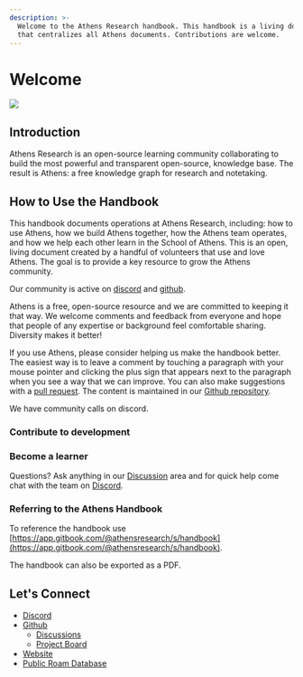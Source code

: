 ```yaml
---
description: >-
  Welcome to the Athens Research handbook. This handbook is a living document
  that centralizes all Athens documents. Contributions are welcome.
---
```


# Welcome

![](.gitbook/assets/athens-logo.svg)

## Introduction

Athens Research is an open-source learning community collaborating to build the most powerful and transparent open-source, knowledge base. The result is Athens: a free knowledge graph for research and notetaking. 

## How to Use the Handbook

This handbook documents operations at Athens Research, including: how to use Athens, how we build Athens together, how the Athens team operates, and how we help each other learn in the School of Athens. This is an open, living document created by a handful of volunteers that use and love Athens. The goal is to provide a key resource to grow the Athens community.

Our community is active on [discord](https://discord.gg/as9h8yHNfD) and [github](https://github.com/athensresearch/athens/discussions).

Athens is a free, open-source resource and we are committed to keeping it that way. We welcome comments and feedback from everyone and hope that people of any expertise or background feel comfortable sharing. Diversity makes it better!   
  
If you use Athens, please consider helping us make the handbook better. The easiest way is to leave a comment by touching a paragraph with your mouse pointer and clicking the plus sign that appears next to the paragraph when you see a way that we can improve. You can also make suggestions with a [pull request](https://github.com/athensresearch/handbook/pulls). The content is maintained in our [Github repository](https://github.com/athensresearch/handbook). 

We have community calls on discord.

### Contribute to development

### Become a learner

Questions? Ask anything in our [Discussion](https://github.com/athensresearch/athens/discussions) area and for quick help  come chat with the team on [Discord](https://discord.gg/as9h8yHNfD). 

### Referring to the Athens Handbook

To reference the handbook use [https://app.gitbook.com/@athensresearch/s/handbook](https://app.gitbook.com/@athensresearch/s/handbook).

The handbook can also be exported as a PDF. 

## Let's Connect

* [Discord](https://discord.gg/as9h8yHNfD)
* [Github](https://github.com/athensresearch/)
  * [Discussions](https://github.com/athensresearch/athens/discussions)
  * [Project Board](https://github.com/athensresearch/athens/projects)
* [Website](https://athens-research.ghost.io/)
* [Public Roam Database](https://roamresearch.com/#/app/athensresearch/)

